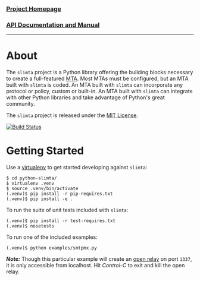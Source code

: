 ### [Project Homepage][5]
### [API Documentation and Manual][6]

--------------------

About
=====

The `slimta` project is a Python library offering the building blocks necessary
to create a full-featured [MTA][1]. Most MTAs must be configured, but an MTA
built with `slimta` is coded. An MTA built with `slimta` can incorporate any
protocol or policy, custom or built-in. An MTA built with `slimta` can
integrate with other Python libraries and take advantage of Python's great
community.

The `slimta` project is released under the [MIT License][4].

[![Build Status](http://ci.slimta.org/job/slimta/badge/icon)](http://ci.slimta.org/job/slimta/)

Getting Started
===============

Use a [virtualenv][2] to get started developing against `slimta`:

    $ cd python-slimta/
    $ virtualenv .venv
    $ source .venv/bin/activate
    (.venv)$ pip install -r pip-requires.txt
    (.venv)$ pip install -e .

To run the suite of unit tests included with `slimta`:

    (.venv)$ pip install -r test-requires.txt
    (.venv)$ nosetests

To run one of the included examples:

    (.venv)$ python examples/smtpmx.py

***Note:*** Though this particular example will create an [open relay][3] on
port `1337`, it is only accessible from localhost. Hit *Control-C* to exit and
kill the open relay.

[1]: http://en.wikipedia.org/wiki/Message_transfer_agent
[2]: http://pypi.python.org/pypi/virtualenv
[3]: http://en.wikipedia.org/wiki/Open_mail_relay
[4]: http://opensource.org/licenses/MIT
[5]: http://slimta.org/
[6]: http://docs.slimta.org/

